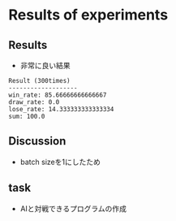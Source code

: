 
# Results of experiments

## Results
- 非常に良い結果
```
Result (300times)
-------------------
win_rate: 85.66666666666667
draw_rate: 0.0
lose_rate: 14.333333333333334
sum: 100.0
```

## Discussion 
- batch sizeを1にしたため

## task 
- AIと対戦できるプログラムの作成



